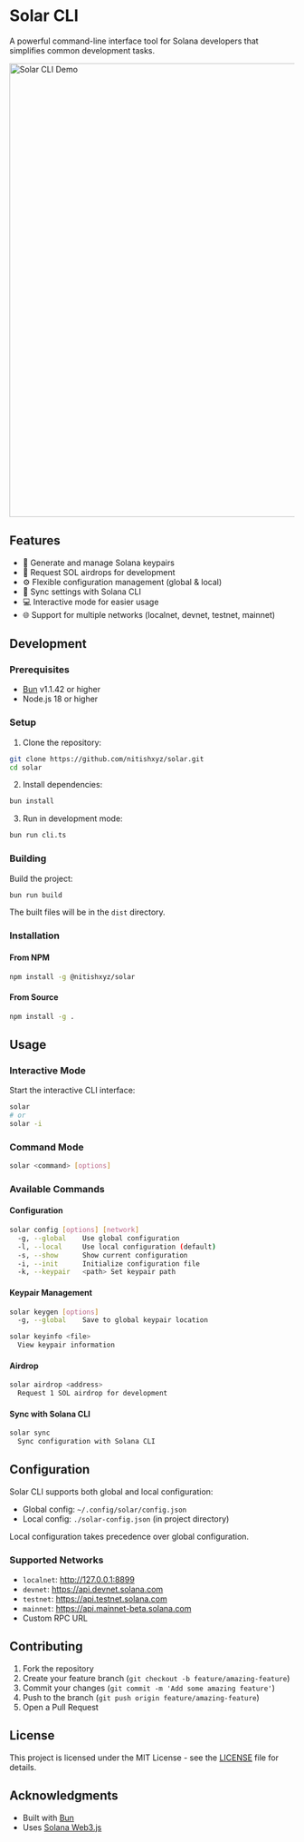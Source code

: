 # Solar CLI

A powerful command-line interface tool for Solana developers that simplifies common development tasks.

<img src="./assets/solar.gif" alt="Solar CLI Demo" width="800"/>

## Features

- 🔑 Generate and manage Solana keypairs
- 💫 Request SOL airdrops for development
- ⚙️ Flexible configuration management (global & local)
- 🔄 Sync settings with Solana CLI
- 💻 Interactive mode for easier usage
- 🌐 Support for multiple networks (localnet, devnet, testnet, mainnet)

## Development

### Prerequisites

- [Bun](https://bun.sh) v1.1.42 or higher
- Node.js 18 or higher

### Setup

1. Clone the repository:

```bash
git clone https://github.com/nitishxyz/solar.git
cd solar
```

2. Install dependencies:

```bash
bun install
```

3. Run in development mode:

```bash
bun run cli.ts
```

### Building

Build the project:

```bash
bun run build
```

The built files will be in the `dist` directory.

### Installation

#### From NPM

```bash
npm install -g @nitishxyz/solar
```

#### From Source

```bash
npm install -g .
```

## Usage

### Interactive Mode

Start the interactive CLI interface:

```bash
solar
# or
solar -i
```

### Command Mode

```bash
solar <command> [options]
```

### Available Commands

#### Configuration

```bash
solar config [options] [network]
  -g, --global    Use global configuration
  -l, --local     Use local configuration (default)
  -s, --show      Show current configuration
  -i, --init      Initialize configuration file
  -k, --keypair   <path> Set keypair path
```

#### Keypair Management

```bash
solar keygen [options]
  -g, --global    Save to global keypair location

solar keyinfo <file>
  View keypair information
```

#### Airdrop

```bash
solar airdrop <address>
  Request 1 SOL airdrop for development
```

#### Sync with Solana CLI

```bash
solar sync
  Sync configuration with Solana CLI
```

## Configuration

Solar CLI supports both global and local configuration:

- Global config: `~/.config/solar/config.json`
- Local config: `./solar-config.json` (in project directory)

Local configuration takes precedence over global configuration.

### Supported Networks

- `localnet`: http://127.0.0.1:8899
- `devnet`: https://api.devnet.solana.com
- `testnet`: https://api.testnet.solana.com
- `mainnet`: https://api.mainnet-beta.solana.com
- Custom RPC URL

## Contributing

1. Fork the repository
2. Create your feature branch (`git checkout -b feature/amazing-feature`)
3. Commit your changes (`git commit -m 'Add some amazing feature'`)
4. Push to the branch (`git push origin feature/amazing-feature`)
5. Open a Pull Request

## License

This project is licensed under the MIT License - see the [LICENSE](LICENSE) file for details.

## Acknowledgments

- Built with [Bun](https://bun.sh)
- Uses [Solana Web3.js](https://github.com/solana-labs/solana-web3.js)
